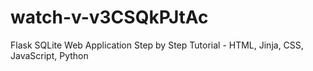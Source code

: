 # watch-v-v3CSQkPJtAc
Flask SQLite Web Application Step by Step Tutorial - HTML, Jinja, CSS, JavaScript, Python
